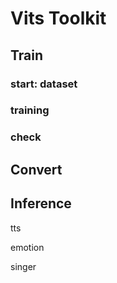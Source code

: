 # Vits Toolkit

## Train

### start: dataset

### training

### check

## Convert

## Inference

tts

emotion

singer